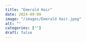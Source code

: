 ```yaml
---
title: "Emerald Hair"
date: 2024-09-09
image: "/images/Emerald Hair.jpeg"
alt: ""
categories: [""]
draft: false
---
```

